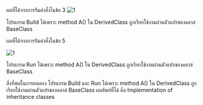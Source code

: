 ผลที่ได้จากการรันคำสั่งในข้อ 3
![1](https://github.com/Nitiphum7/03376836-OOP-2566-Lab-12/assets/144196695/577f3c1d-add8-4e70-9808-33f96ae54740)

โปรแกรม Build ได้เพราะ method A() ใน DerivedClass ถูกเรียกใช้งานผ่านตัวแปรของคลาส BaseClass

ผลที่ได้จากการรันคำสั่งในข้อ 5

![1](https://github.com/Nitiphum7/03376836-OOP-2566-Lab-12/assets/144196695/d5fa971a-a997-4ea4-b693-84b8109dc56c)

โปรแกรม Run ได้เพราะ method A() ใน DerivedClass ถูกเรียกใช้งานผ่านตัวแปรของคลาส BaseClass

สิ่งที่พบในการทดลอง
โปรแกรม Build และ Run ได้เพราะ method A() ใน DerivedClass ถูกเรียกใช้งานผ่านตัวแปรของคลาส BaseClass
ผลลัพท์ที่ได้ คือ Implementation of inheritance classes
